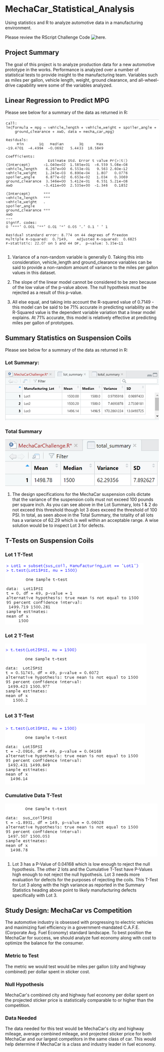 # MechaCar_Statistical_Analysis
Using statistics and R to analyze automotive data in a manufacturing environment. 

Please review the RScript Challenge Code ![here.](https://github.com/JonathanBrown003/MechaCar_Statistical_Analysis/blob/f77d8ef4614efbd80107cfd92ea22c6424474cae/MechaCarChallenge.R)

## Project Summary
The goal of this project is to analyze production data for a new automotive prototype in the works. Performance is analyzed over a number of statistical tests to provide insight to the manufacturing team. Variables such as miles per gallon, vehicle length, weight, ground clearance, and all-wheel-drive capability were some of the variables analyzed. 

## Linear Regression to Predict MPG
Please see below for a summary of the data as returned in R:

![](https://github.com/JonathanBrown003/MechaCar_Statistical_Analysis/blob/faab47efc1a186d33618fa94fe62dab96ae9a05a/Resources/Deliv1_Output.PNG)

1) Variance of a non-random variable is generally 0. Taking this into consideration, vehicle_length and ground_clearance variables can be said to provide a non-random amount of variance to the miles per gallon values in this dataset.

2) The slope of the linear model cannot be considered to be zero because of the low value of the p-value above. The null hypothesis must be rejected as a result of this p-value. 

3) All else equal, and taking into account the R-squared value of 0.7149 - this model can be said to be 71% accurate in predicting variability as the R-Squared value is the dependent variable variation that a linear model explains. At 71% accurate, this model is relatively effective at predicting miles per gallon of prototypes. 

## Summary Statistics on Suspension Coils
Please see below for a summary of the data as returned in R:

### Lot Summary: 
![](https://github.com/JonathanBrown003/MechaCar_Statistical_Analysis/blob/ca02a18262be1542f3b78701c94d9560054ae8e8/Resources/Deliv2_Lot_Summary.PNG)

### Total Summary
![](https://github.com/JonathanBrown003/MechaCar_Statistical_Analysis/blob/ca02a18262be1542f3b78701c94d9560054ae8e8/Resources/Deliv2_Total_Summary.PNG)

1) The design specifications for the MechaCar suspension coils dictate that the variance of the suspension coils must not exceed 100 pounds per square inch. As you can see above in the Lot Summary, lots 1 & 2 do not exceed this threshold though lot 3 does exceed the threshold of 100 PSI. In total, as seen above in the Total Summary, the totality of all lots has a variance of 62.29 which is well within an acceptable range. A wise solution would be to inspect Lot 3 for defects. 

## T-Tests on Suspension Coils

### Lot 1 T-Test
![](https://github.com/JonathanBrown003/MechaCar_Statistical_Analysis/blob/05abe13f10eb1f306b94021b04a1aed7d915363a/Resources/Deliv3_Lot1_Ttest.PNG)

### Lot 2 T-Test
![](https://github.com/JonathanBrown003/MechaCar_Statistical_Analysis/blob/05abe13f10eb1f306b94021b04a1aed7d915363a/Resources/Deliv3_Lot2_Ttest.PNG)

### Lot 3 T-Test
![](https://github.com/JonathanBrown003/MechaCar_Statistical_Analysis/blob/05abe13f10eb1f306b94021b04a1aed7d915363a/Resources/Deliv3_Lot3_Ttest.PNG)

### Cumulative Data T-Test
![](https://github.com/JonathanBrown003/MechaCar_Statistical_Analysis/blob/05abe13f10eb1f306b94021b04a1aed7d915363a/Resources/Deliv3_One_Sample_Ttest.PNG)

1) Lot 3 has a P-Value of 0.04168 which is low enough to reject the null hypothesis. The other 2 lots and the Cumulative T-Test have P-Values high enough to not reject the null hypothesis. Lot 3 needs more evaluation for defects for the purposes of rejecting the coils. This T-Test for Lot 3 along with the high variance as reported in the Summary Statistics heading above point to likely manufacturing defects specifically with Lot 3.   

## Study Design: MechaCar vs Competition
The automotive industry is obsessed with progressing to electric vehicles and maximizing fuel efficiency in a government-mandated C.A.F.E. (Corporate Avg. Fuel Economy) standard landscape. To best position the MechaCar for success, we should analyze fuel economy along with cost to optimize the balance for the consumer. 

### Metric to Test
The metric we would test would be miles per gallon (city and highway combined) per dollar spent in sticker cost. 

### Null Hypothesis
MechaCar's combined city and highway fuel economy per dollar spent on the projected sticker price is statistically comparable to or higher than the competition.

### Data Needed
The data needed for this test would be MechaCar's city and highway mileage, average combined mileage, and projected sticker price for both MechaCar and our largest competitors in the same class of car. This would help determine if MechaCar is a class and industry leader in fuel economy. 
